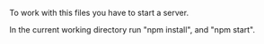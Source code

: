 To work with this files you have to start a server.

In the current working directory run "npm install", and "npm start".
